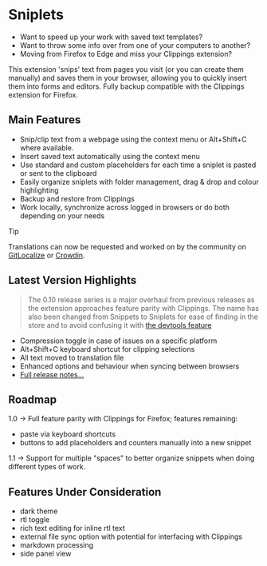 # Sniplets

- Want to speed up your work with saved text templates?
- Want to throw some info over from one of your computers to another?
- Moving from Firefox to Edge and miss your Clippings extension?

This extension 'snips' text from pages you visit (or you can create them manually) and saves them in your browser, allowing you to quickly insert them into forms and editors. Fully backup compatible with the Clippings extension for Firefox.

## Main Features

- Snip/clip text from a webpage using the context menu or Alt+Shift+C where available.
- Insert saved text automatically using the context menu
- Use standard and custom placeholders for each time a sniplet is pasted or sent to the clipboard
- Easily organize sniplets with folder management, drag & drop and colour highlighting
- Backup and restore from Clippings
- Work locally, synchronize across logged in browsers or do both depending on your needs

> [!TIP]
> Translations can now be requested and worked on by the community on [GitLocalize](https://gitlocalize.com/repo/9628) or [Crowdin](https://crowdin.com/project/sniplets).

## Latest Version Highlights

> The 0.10 release series is a major overhaul from previous releases as the extension approaches feature parity with Clippings. The name has also been changed from Snippets to Sniplets for ease of finding in the store and to avoid confusing it with [the devtools feature](https://developer.chrome.com/docs/devtools/javascript/snippets/)

- Compression toggle in case of issues on a specific platform
- Alt+Shift+C keyboard shortcut for clipping selections
- All text moved to translation file
- Enhanced options and behaviour when syncing between browsers
- [Full release notes…](https://github.com/AppliedElegance/Sniplets/blob/dev/CHANGELOG.md)

## Roadmap

1.0 -> Full feature parity with Clippings for Firefox; features remaining:

- paste via keyboard shortcuts
- buttons to add placeholders and counters manually into a new snippet

1.1 -> Support for multiple "spaces" to better organize snippets when doing different types of work.

## Features Under Consideration

- dark theme
- rtl toggle
- rich text editing for inline rtl text
- external file sync option with potential for interfacing with Clippings
- markdown processing
- side panel view
